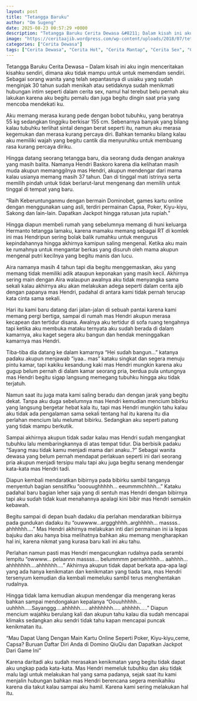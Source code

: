 ```yaml
---
layout: post
title: "Tetangga Baruku"
author: "Om Sugeng"
date: 2025-08-23 00:57:29 +0000
description: "Tetangga Baruku Cerita Dewasa &#8211; Dalam kisah ini aku ingin menceritakan kisahku sendiri, dimana aku tidak mampu untuk untuk memendam sendiri. Sebagai sorang wanita yang telah sepantasnya di usiak..."
image: "https://ceritaajib.wordpress.com/wp-content/uploads/2018/07/tetangga-baruku.jpg?w=555&#038;h=820"
categories: ["Cerita Dewasa"]
tags: ["Cerita Dewasa", "Cerita Hot", "Cerita Mantap", "Cerita Sex", "Cinta Hanya Nafsu", "Cinta Terlarang"]
---
```


Tetangga Baruku
Cerita Dewasa &#8211; Dalam kisah ini aku ingin menceritakan kisahku sendiri, dimana aku tidak mampu untuk untuk memendam sendiri. Sebagai sorang wanita yang telah sepantasnya di usiaku yang sudah menginjak 30 tahun sudah menikah atau setidaknya sudah menikmati hubungan intim seperti dalam cerita sex, namul hal terebut belu pernah aku lakukan karena aku begitu pemalu dan juga begitu dingin saat pria yang mencoba mendekati ku.

Aku memang merasa kurang pede dengan bobot tubuhku, yang beratnya 55 kg sedangkan tinggiku berkisar 155 cm. Sebenarnya banyak yang bilang kalau tubuhku terlihat sintal dengan berat seperti itu, namun aku merasa kegemukan dan merasa kurang percaya diri. Bahkan temanku bilang kalau aku memiliki wajah yang begitu cantik dia menyuruhku untuk membuang rasa kurang percaya diriku.

Hingga datang seorang tetangga baru, dia seorang duda dengan anaknya yang masih balita. Namanya Hendri Baskoro karena dia kelihatan masih muda akupun memanggilnya mas Hendri, akupun mendengar dari mama kalau usianya memang masih 37 tahun. Dan di tinggal mati istrinya serta memilih pindah untuk tidak berlarut-larut mengenang dan memilih untuk tinggal di tempat yang baru.

“Raih Keberuntunganmu dengan bermain Dominobet, games kartu online dengan menggunakan uang asli, terdiri permainan Capsa, Poker, Kiyu-kiyu, Sakong dan lain-lain. Dapatkan Jackpot hingga ratusan juta rupiah.”

Hingga diapun membeli rumah yang sebelumnya memang di huni keluarga Hermanto tetangga lamaku, karena mamaku memang sebagai RT di komlek ini mas Hendripun sering bolak balik rumahku untuk mengurus kepindahannya hingga akhirnya kamipun saling mengenal. Ketika aku main ke rumahnya untuk mengantar berkas yang disuruh oleh mama akupun mengenal putri kecilnya yang begitu manis dan lucu.

Aira namanya masih 4 tahun tapi dia begitu menggemaskan, aku yang memang tidak memiliki adik ataupun keponakan yang masih kecil. Akhirnya sering main dengan Aira walaupun awalnya aku tidak menyangka sama sekali kalau akhirnya aku akan melakukan adega seperti dalam cerita ajib dengan papanya mas Hendri, padahal di antara kami tidak pernah terucap kata cinta sama sekali.

Hari itu kami baru datang dari jalan-jalan di sebuah pantai karena kami memang pergi bertiga, sampai di rumah mas Hendri akupun merasa kecapean dan tertidur disana. Awalnya aku tertidur di sofa ruang tengahnya tapi ketika aku membuka mataku ternyata aku sudah berada di dalam kamarnya, aku kaget segera aku bangun dan hendak meninggalkan kamarnya mas Hendri.

Tiba-tiba dia datang ke dalam kamarnya &#8220;Hei sudah bangun&#8230;&#8221; katanya padaku akupun menjawab &#8220;iyaa.. mas&#8221; kataku singkat dan segera menuju pintu kamar, tapi kakiku kesandung kaki mas Hendri mungkin karena aku gugup belum pernah di dalam kamar seorang pria, berdua pula untungnya mas Hendri begitu sigap langsung memegang tubuhku hingga aku tidak terjatuh.

Namun saat itu juga mata kami saling beradu dan dengan jarak yang begitu dekat. Tanpa aku duga sebelumnya mas Hendri kemudian mencium bibirku yang langsung bergetar hebat kala itu, tapi mas Hendri mungkin tahu kalau aku tidak ada pengalaman sama sekali tentang hal itu karena itu dia perlahan mencium lalu melumat bibirku. Sedangkan aku seperti patung yang tidak mampu berkutik.

Sampai akhirnya akupun tidak sadar kalau mas Hendri sudah mengangkat tubuhku lalu membaringkannya di atas tempat tidur. Dia berbisik padaku &#8220;Sayang mau tidak kamu menjadi mama dari anaku..?&#8221; Sebagai wanita dewasa yang belum pernah mendapat perlakuan seperti ini dari seorang pria akupun menjadi tersipu malu tapi aku juga begitu senang mendengar kata-kata mas Hendri tadi.

Diapun kembali mendaratkan bibirnya pada bibirku sambil tanganya menyentuh bagian sensitifku &#8220;ooouughhhhh&#8230; eeummmchhhh&#8230;&#8221; Kataku padahal baru bagian leher saja yang di sentuh mas Hendri dengan bibirnya tapi aku sudah tidak kuat menahannya apalagi kini bibir mas Hendri semakin kebawah.

Begitu sampai di depan buah dadaku dia perlahan mendaratkan bibirnya pada gundukan dadaku itu &#8220;ouwwww&#8230;arggghhhh..arghhhhh&#8230; massss.. ahhhhhh&#8230;.&#8221; Mas Hendri akhirnya melakukan inti dari permainan ini ia lepas bajuku dan aku hanya bisa melihatnya bahkan aku memang mengharapkan hal ini, karena nikmat yang kurasa baru kali ini aku tahu.

Perlahan namun pasti mas Hendri mengacungkan rudalnya pada serambi lempitu &#8220;owwww&#8230; pelaannn massss&#8230; belummmm pernahhhhh&#8230; aahhhh&#8230; ahhhhhhh&#8230;.ahhhhhh&#8230;.&#8221; Akhirnya akupun tidak dapat berkata apa-apa lagi yang ada hanya kenikmatan dan kenikmatan yang tiada tara, mas Hendri tersenyum kemudian dia kembali memeluku sambil terus menghentakan rudalnya.

Hingga tidak lama kemudian akupun mendengar dia mengerang keras bahkan sampai mendongakan kepalanya &#8220;Oouuhhhhh&#8230; uuhhhh&#8230;..Sayanggg&#8230;.ahhhhh&#8230;.. ahhhhhhh&#8230;.. ahhhhh&#8230;..&#8221; Diapun mencium wajahku berulang kali dan akupun tahu kalau dia sudah mencapai klimaks sedangkan aku sendri tidak tahu kapan mencapai puncak kenikmatan itu.

&#8220;Mau Dapat Uang Dengan Main Kartu Online Seperti Poker, Kiyu-kiyu,ceme, Capsa? Buruan Daftar Diri Anda di Domino QiuQiu dan Dapatkan Jackpot Dari Game Ini&#8221;

Karena daritadi aku sudah merasakan kenikmatan yang begitu tidak dapat aku ungkap pada kata-kata. Mas Hendri memeluk tubuhku dan aku tidak malu lagi untuk melakukan hal yang sama padanya, sejak saat itu kami menjalin hubungan bahkan mas Hendri berencana segera menikahiku karena dia takut kalau sampai aku hamil. Karena kami sering melakukan hal itu.